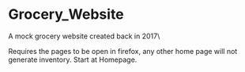 # Grocery_Website
A mock grocery website created back in 2017\

Requires the pages to be open in firefox, any other home page will not generate inventory.
Start at Homepage.
